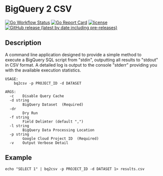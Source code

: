 # BigQuery 2 CSV
[![Go Workflow Status](https://github.com/winterlabs-dev/bq2csv/workflows/Go/badge.svg)](https://github.com/winterlabs-dev/bq2csv/actions/workflows/go.yml)&nbsp;[![Go Report Card](https://goreportcard.com/badge/github.com/winterlabs-dev/bq2csv)](https://goreportcard.com/report/github.com/winterlabs-dev/bq2csv)&nbsp;[![license](https://img.shields.io/github/license/winterlabs-dev/bq2csv.svg)](https://github.com/winterlabs-dev/bq2csv/blob/main/LICENSE)&nbsp;[![GitHub release (latest by date including pre-releases)](https://img.shields.io/github/v/release/winterlabs-dev/bq2csv?include_prereleases)](https://github.com/winterlabs-dev/bq2csv/releases)


## Description
A command line application designed to provide a simple method to execute a BigQuery SQL script from "stdin", outputting all results to "stdout" in CSV format.  A detailed log is output to the console "stderr" providing you with the available execution statistics.

```
USAGE:
    bq2csv -p PROJECT_ID -d DATASET

ARGS:
  -c	Disable Query Cache
  -d string
    	BigQuery Dataset  (Required)
  -dr
    	Dry Run
  -f string
    	Field Delimter (default ",")
  -l string
    	BigQuery Data Processing Location
  -p string
    	Google Cloud Project ID  (Required)
  -v	Output Verbose Detail
```

## Example
```
echo "SELECT 1" | bq2csv -p PROJECT_ID -d DATASET 1> results.csv
```